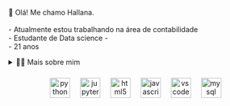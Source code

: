 <p align="left">👋  Olá! Me chamo Hallana.<br><br>- Atualmente estou trabalhando na área de contabilidade<br>- Estudante de Data science - <br> - 21 anos <br> </p>

<details>
  <summary>👨‍💻 Mais sobre mim</summary>
Graduanda em ciências contábeis, com mais de dois anos de experiência na área, decidi me aventurar na área de dados, há aproximadamente um ano. Essa decisão foi motivada pelo crescimento exponencial do mercado de dado nos útimos anos e também pelo fato de ter conhecimentos em disciplinas de contabilidade como estatistica, custos, análise de indicadores e demonstrações fincanceiras, que também é muito utilizada no universo de análise de dados. Acredito que essa combinação me permite ampliar minhas habilidades profissionais de forma significativa. 
  
</details>

###


<div align="center">
  <img src="https://cdn.jsdelivr.net/gh/devicons/devicon/icons/python/python-original.svg" height="40" alt="python logo"  />
  <img width="12" />
  <img src="https://cdn.jsdelivr.net/gh/devicons/devicon/icons/jupyter/jupyter-original.svg" height="40" alt="jupyter logo"  />
  <img width="12" />
  <img src="https://cdn.jsdelivr.net/gh/devicons/devicon/icons/html5/html5-original.svg" height="40" alt="html5 logo"  />
  <img width="12" />
  <img src="https://cdn.jsdelivr.net/gh/devicons/devicon/icons/javascript/javascript-original.svg" height="40" alt="javascript logo"  />
  <img width="12" />
  <img src="https://cdn.jsdelivr.net/gh/devicons/devicon/icons/vscode/vscode-original.svg" height="40" alt="vscode logo"  />
  <img width="12" />
  <img src="https://cdn.jsdelivr.net/gh/devicons/devicon/icons/mysql/mysql-original.svg" height="40" alt="mysql logo"  />
</div>
